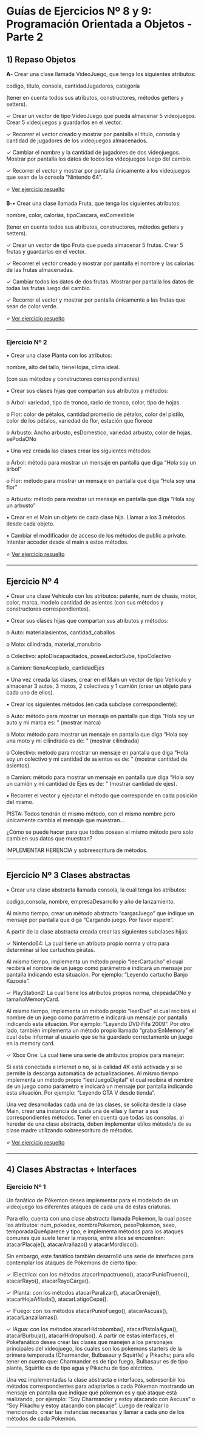# Guías de Ejercicios Nº 8 y 9: Programación Orientada a Objetos - Parte 2


## 1) Repaso Objetos


**A**- Crear una clase llamada VideoJuego, que tenga los siguientes atributos: 

codigo, titulo, consola, cantidadJugadores, categoría 

(tener en cuenta todos sus atributos, constructores, métodos getters y setters).

✓ Crear un vector de tipo VideoJuego que pueda almacenar 5 videojuegos. Crear 5 videojuegos y guardarlos en el vector.

✓ Recorrer el vector creado y mostrar por pantalla el titulo, consola y cantidad de jugadores de los videojuegos almacenados.

✓ Cambiar el nombre y la cantidad de jugadores de dos videojuegos. Mostrar por pantalla los datos de todos los videojuegos luego del cambio.

✓ Recorrer el vector y mostrar por pantalla únicamente a los videojuegos que sean de la consola “Nintendo 64”.


:star: [Ver ejercicio resuelto](https://github.com/eugenia1984/diploUTNVM-PoloTIC-SiliconMisiones-Java/tree/main/polotic_siliconmisiones/guia8y9_poo/Guia8y9ejericio1)



**B**-• Crear una clase llamada Fruta, que tenga los siguientes atributos: 

nombre, color, calorías, tipoCascara, esComestible 

(tener en cuenta todos sus atributos, constructores, métodos getters y setters).

✓ Crear un vector de tipo Fruta que pueda almacenar 5 frutas. Crear 5 frutas y guardarlas en el vector.

✓ Recorrer el vector creado y mostrar por pantalla el nombre y las calorías de las frutas almacenadas.

✓ Cambiar todos los datos de dos frutas. Mostrar por pantalla los datos de todas las frutas luego del cambio.

✓ Recorrer el vector y mostrar por pantalla únicamente a las frutas que sean de color verde. 



:star: [Ver ejercicio resuelto](https://github.com/eugenia1984/diploUTNVM-PoloTIC-SiliconMisiones-Java/tree/main/polotic_siliconmisiones/guia8y9_poo/Guia8y9ejercicio1B)

---

### Ejercicio Nº 2

• Crear una clase Planta con los atributos:

nombre, alto del tallo, tieneHojas, clima ideal. 

(con sus métodos y constructores correspondientes)


• Crear sus clases hijas que compartan sus atributos y métodos:

o Árbol: variedad, tipo de tronco, radio de tronco, color, tipo de hojas.

o Flor: color de pétalos, cantidad promedio de pétalos, color del pistilo, color de los pétalos, variedad de flor, estación que florece

o Arbusto: Ancho arbusto, esDomestico, variedad arbusto, color de hojas, sePodaONo


• Una vez creada las clases crear los siguientes métodos:

o Árbol: método para mostrar un mensaje en pantalla que diga “Hola soy un árbol”

o Flor: método para mostrar un mensaje en pantalla que diga “Hola soy una flor”

o Arbusto: método para mostrar un mensaje en pantalla que diga “Hola soy un arbusto”


• Crear en el Main un objeto de cada clase hija. Llamar a los 3 métodos desde cada objeto.


• Cambiar el modificador de acceso de los métodos de public a private. Intentar acceder desde el main a estos métodos.


:star: [Ver ejercicio resuelto](https://github.com/eugenia1984/diploUTNVM-PoloTIC-SiliconMisiones-Java/tree/main/polotic_siliconmisiones/guia8y9_poo/Guia8y9Ejercicio2)

---

## Ejercicio Nº 4

• Crear una clase Vehiculo con los atributos: patente, num de chasis, motor, color, marca, modelo cantidad de asientos (con sus métodos y constructores correspondientes).

• Crear sus clases hijas que compartan sus atributos y métodos:

o Auto: materialasientos, cantidad_caballos

o Moto: cilindrada, material_manubrio

o Colectivo: aptoDiscapacitados, poseeLectorSube, tipoColectivo

o Camion: tieneAcoplado, cantidadEjes

• Una vez creada las clases, crear en el Main un vector de tipo Vehículo y almacenar 3 autos, 3 motos, 2 colectivos y 1 camión (crear un objeto para cada uno de ellos).

• Crear los siguientes métodos (en cada subclase correspondiente):

o Auto: método para mostrar un mensaje en pantalla que diga “Hola soy un auto y mi marca es: ” (mostrar marca)

o Moto: método para mostrar un mensaje en pantalla que diga “Hola soy una moto y mi cilindrada es de: ” (mostrar cilindrada)

o Colectivo: método para mostrar un mensaje en pantalla que diga “Hola soy un colectivo y mi cantidad de asientos es de: ” (mostrar cantidad de asientos).

o Camion: método para mostrar un mensaje en pantalla que diga “Hola soy un camión y mi cantidad de Ejes es de: ” (mostrar cantidad de ejes).

• Recorrer el vector y ejecutar el método que corresponde en cada posición del mismo. 

PISTA: Todos tendrán el mismo método, con el mismo nombre pero únicamente cambia el mensaje que muestran… 

¿Cómo se puede hacer para que todos posean el mismo método pero solo cambien sus datos que muestran? 

IMPLEMENTAR HERENCIA y sobreescritura de métodos.


---

## Ejercicio Nº 3 Clases abstractas



• Crear una clase abstracta llamada consola, la cual tenga los atributos: 

codigo_consola, nombre, empresaDesarrollo y año de lanzamiento. 

Al mismo tiempo, crear un método abstracto “cargarJuego” que indique un mensaje por pantalla que diga “Cargando juego.
Por favor espere”.

A partir de la clase abstracta creada crear las siguientes subclases hijas:

✓ Nintendo64: La cual tiene un atributo propio norma y otro para determinar si lee cartuchos piratas. 

Al mismo tiempo, implementa un método propio “leerCartucho” el cual recibirá el nombre de un juego como parámetro e indicará un mensaje por pantalla indicando esta situación. Por ejemplo: “Leyendo cartucho Banjo Kazooie”.

✓ PlayStation2: La cual tiene los atributos propios norma, chipeadaONo y tamañoMemoryCard. 

Al mismo tiempo, implementa un método propio “leerDvd” el cual recibirá el nombre de un juego como parámetro e indicará un mensaje por pantalla indicando esta situación. Por ejemplo: “Leyendo DVD Fifa 2009”. Por otro lado, también implementa un método propio llamado “grabarEnMemory” el cual debe informar al usuario que se ha guardado correctamente un juego en la memory card.

✓ Xbox One: La cual tiene una serie de atributos propios para manejar: 

Si está conectada a internet o no, si la calidad 4K está activada y si se permite la descarga automática de actualizaciones. Al mismo tiempo implementa un método propio “leerJuegoDigital” el cual recibirá el nombre de un juego como parámetro e indicará un mensaje por pantalla indicando esta situación. Por ejemplo: “Leyendo GTA V desde tienda”.


Una vez desarrolladas cada una de las clases, se solicita desde la clase Main, crear una instancia de cada una de ellas y llamar a sus correspondientes métodos. Tener en cuenta que todas las consolas, al heredar de una clase abstracta, deben implementar el/los método/s de su clase madre utilizando sobreescritura de métodos.

:star: [Ver ejercicio resuelto](https://github.com/eugenia1984/diploUTNVM-PoloTIC-SiliconMisiones-Java/tree/main/polotic_siliconmisiones/guia8y9_poo/Gui8y9ejercicio3)

---

##  4) Clases Abstractas + Interfaces

### Ejercicio Nº 1

Un fanático de Pókemon desea implementar para el modelado de un videojuego los diferentes ataques de cada una de estas criaturas. 

Para ello, cuenta con una clase abstracta llamada Pokemon, la cual posee los atributos: num_pokedex, nombrePokemon, pesoPokemon, sexo, temporadaQueAparece y tipo, e implementa métodos para los ataques comunes que suele tener la mayoría, entre ellos se encuentran: atacarPlacaje(), atacarArañazo() y atacarMordisco(). 

Sin embargo, este fanático también desarrolló una serie de interfaces para contemplar los ataques de Pókemons de cierto tipo:


✓ IElectrico: con los métodos atacarImpactrueno(), atacarPunioTrueno(), atacarRayo(), atacarRayoCarga().

✓ IPlanta: con los métodos atacarParalizar(), atacarDrenaje(), atacarHojaAfilada(), atacarLatigoCepa().

✓ IFuego: con los métodos atacarPunioFuego(), atacarAscuas(), atacarLanzallamas().

✓ IAgua: con los métodos atacarHidrobomba(), atacarPistolaAgua(), atacarBurbuja(), atacarHidropulso().
A partir de estas interfaces, el Pokefanático desea crear las clases que manejen a los personajes principales del videojuego, los cuales son los pokemons starters de la primera temporada (Charmander, Bulbasaur y Squirtle) y Pikachu; para ello tener en cuenta que: Charmander es de tipo fuego, Bulbasaur es de tipo planta, Squirtle es de tipo agua y Pikachu de tipo eléctrico.

Una vez implementadas la clase abstracta e interfaces, sobrescribir los métodos correspondientes para adaptarlos a cada Pókemon mostrando un mensaje en pantalla que indique qué pókemon es y qué ataque está realizando, por ejemplo: “Soy Charmander y estoy atacando con Ascuas” o “Soy Pikachu y estoy atacando con placaje”. Luego de realizar lo mencionado, crear las instancias necesarias y llamar a cada uno de los métodos de cada Pokemon.


---

